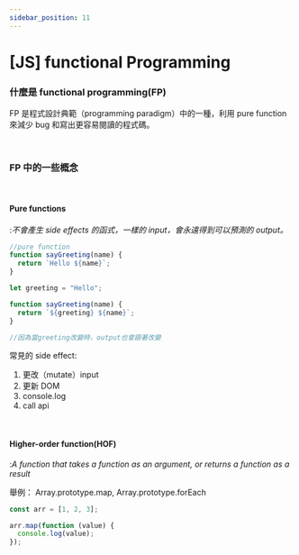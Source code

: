 ```yaml
---
sidebar_position: 11
---
```


# [JS] functional Programming

### 什麼是 functional programming(FP)

FP 是程式設計典範（programming paradigm）中的一種，利用 pure function 來減少 bug 和寫出更容易閱讀的程式碼。

&nbsp;

### FP 中的一些概念

&nbsp;

#### Pure functions

:_不會產生 side effects 的函式，一樣的 input，會永遠得到可以預測的 output。_

```js
//pure function
function sayGreeting(name) {
  return `Hello ${name}`;
}
```

```js
let greeting = "Hello";

function sayGreeting(name) {
  return `${greeting} ${name}`;
}

//因為當greeting改變時，output也會跟著改變
```

常見的 side effect:

1. 更改（mutate）input
2. 更新 DOM
3. console.log
4. call api

&nbsp;

#### Higher-order function(HOF)

:_A function that takes a function as an argument, or returns a function as a result_

舉例：
Array.prototype.map, Array.prototype.forEach

```js
const arr = [1, 2, 3];

arr.map(function (value) {
  console.log(value);
});
```
